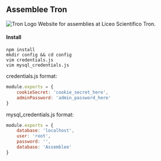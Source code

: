 ## Assemblee Tron
![Tron Logo](http://www.mercatinolibri.it/system/schools/1_logos_medium.jpg?1356651800)
Website for assemblies at Liceo Scientifico Tron.
#### Install
```
npm install
mkdir config && cd config
vim credentials.js
vim mysql_credentials.js
```
credentials.js format:
```javascript
module.exports = {
    cookieSecret: 'cookie_secret_here',
    adminPassword: 'admin_password_here'
}
```
mysql_credentials.js format:
```javascript
module.exports = {
    database: 'localhost',
    user: 'root',
    password: '',
    database: 'Assemblee'
}
```